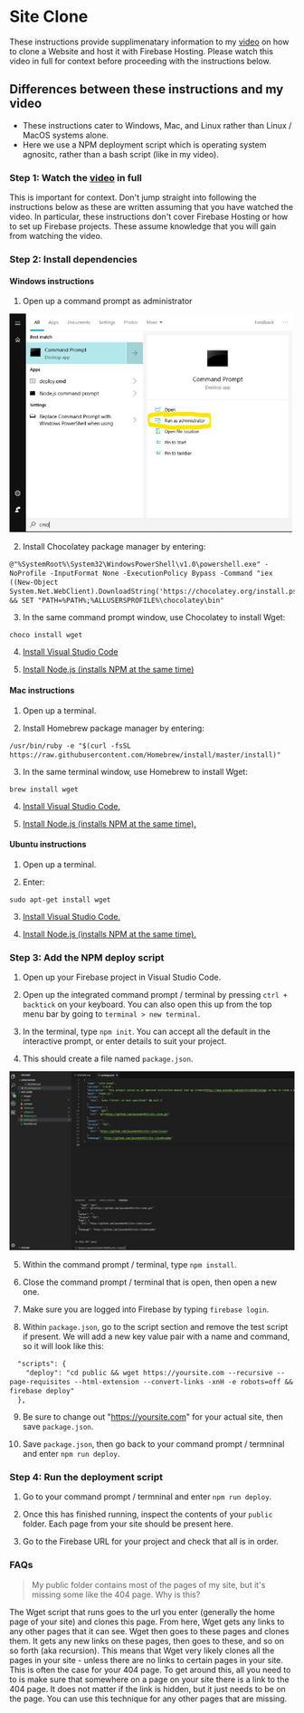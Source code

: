 # Site Clone
These instructions provide supplimenatary information to my [video](https://www.youtube.com/watch?v=K21WClcKo4g) on how to clone a Website and host it with Firebase Hosting. Please watch this video in full for context before proceeding with the instructions below.


## Differences between these instructions and my video
- These instructions cater to Windows, Mac, and Linux rather than Linux / MacOS systems alone.
- Here we use a NPM deployment script which is operating system agnositc, rather than a bash script (like in my video).


### Step 1: Watch the [video](https://www.youtube.com/watch?v=K21WClcKo4g) in full
This is important for context. Don't jump straight into following the instructions below as these are written assuming that you have watched the video. In particular, these instructions don't cover Firebase Hosting or how to set up Firebase projects. These assume knowledge that you will gain from watching the video.


### Step 2: Install dependencies


#### Windows instructions

1. Open up a command prompt as administrator
<img src="images/cmd-admin.jpg" width="500">

2. Install Chocolatey package manager by entering:

```
@"%SystemRoot%\System32\WindowsPowerShell\v1.0\powershell.exe" -NoProfile -InputFormat None -ExecutionPolicy Bypass -Command "iex ((New-Object System.Net.WebClient).DownloadString('https://chocolatey.org/install.ps1'))" && SET "PATH=%PATH%;%ALLUSERSPROFILE%\chocolatey\bin"
```

3. In the same command prompt window, use Chocolatey to install Wget:

```
choco install wget
```

4. [Install Visual Studio Code](https://code.visualstudio.com/download)

5. [Install Node.js (installs NPM at the same time)](https://nodejs.org/en/download/)

#### Mac instructions

1. Open up a terminal.

2. Install Homebrew package manager by entering:

```
/usr/bin/ruby -e "$(curl -fsSL https://raw.githubusercontent.com/Homebrew/install/master/install)"
```

3. In the same terminal window, use Homebrew to install Wget:

```
brew install wget
```

4. [Install Visual Studio Code.](https://code.visualstudio.com/download)

5. [Install Node.js (installs NPM at the same time).](https://nodejs.org/en/download/)


#### Ubuntu instructions

1. Open up a terminal.

2. Enter:
```
sudo apt-get install wget
```

3. [Install Visual Studio Code.](https://code.visualstudio.com/download)

4. [Install Node.js (installs NPM at the same time).](https://nodejs.org/en/download/)


### Step 3: Add the NPM deploy script

1. Open up your Firebase project in Visual Studio Code.

2. Open up the integrated command prompt / terminal by pressing `ctrl + backtick` on your keyboard. You can also open this up from the top menu bar by going to `terminal > new terminal`.

3. In the terminal, type `npm init`. You can accept all the default in the interactive prompt, or enter details to suit your project.

4. This should create a file named `package.json`.
<img src="images/package-json.jpg" width="900">

5. Within the command prompt / terminal, type `npm install`.

6. Close the command prompt / terminal that is open, then open a new one.

7. Make sure you are logged into Firebase by typing `firebase login`. 

8. Within `package.json`, go to the script section and remove the test script if present. We will add a new key value pair with a name and command, so it will look like this:
```
  "scripts": {
    "deploy": "cd public && wget https://yoursite.com --recursive --page-requisites --html-extension --convert-links -xnH -e robots=off && firebase deploy"
  },
```

9. Be sure to change out "https://yoursite.com" for your actual site, then save `package.json`.

10. Save `package.json`, then go back to your command prompt / termninal and enter `npm run deploy`.

### Step 4: Run the deployment script
1. Go to your command prompt / termninal and enter `npm run deploy`.

2. Once this has finished running, inspect the contents of your `public` folder. Each page from your site should be present here.

3. Go to the Firebase URL for your project and check that all is in order.


### FAQs

> My public folder contains most of the pages of my site, but it's missing some like the 404 page. Why is this?

The Wget script that runs goes to the url you enter (generally the home page of your site) and clones this page. From here, Wget gets any links to any other pages that it can see. Wget then goes to these pages and clones them. It gets any new links on these pages, then goes to these, and so on so forth (aka recursion). This means that Wget very likely clones all the pages in your site - unless there are no links to certain pages in your site. This is often the case for your 404 page. To get around this, all you need to to is make sure that somewhere on a page on your site there is a link to the 404 page. It does not matter if the link is hidden, but it just needs to be on the page. You can use this technique for any other pages that are missing. 
